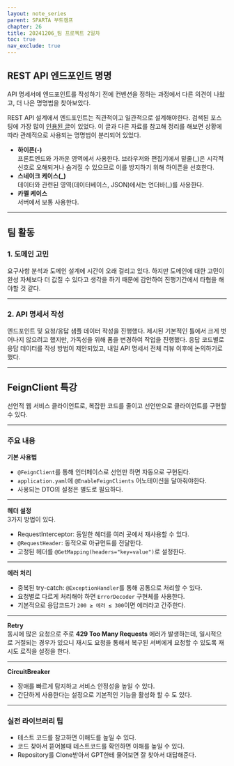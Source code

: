 ```yaml
---
layout: note_series
parent: SPARTA 부트캠프
chapter: 26
title: 20241206_팀 프로젝트 2일차
toc: true
nav_exclude: true
---
```


## REST API 엔드포인트 명명
API 명세서에 엔드포인트를 작성하기 전에 컨벤션을 정하는 과정에서
다른 의견이 나왔고, 더 나은 명명법을 찾아보았다.

REST API 설계에서 엔드포인트는 직관적이고 일관적으로 설계해야한다.
검색된 포스팅에 가장 많이 [인용된 글](https://dzone.com/articles/7-rules-for-rest-api-uri-design-1)이 있었다.
이 글과 다른 자료를 참고해 정리를 해보면 상황에 따라 관례적으로 사용되는 명명법이 분리되어 있었다.

- **하이픈(-)**  
  프론트엔드와 가까운 영역에서 사용한다. 브라우저와 편집기에서 밑줄(_)은 시각적 신호로 오해되거나 숨겨질 수 있으므로 이를 방지하기 위해 하이픈을 선호한다.
- **스네이크 케이스(\_)**  
  데이터와 관련된 영역(데이터베이스, JSON)에서는 언더바(_)를 사용한다.
- **카멜 케이스**  
  서버에서 보통 사용한다.

---

## 팀 활동
### 1. 도메인 고민
요구사항 분석과 도메인 설계에 시간이 오래 걸리고 있다.
하지만 도메인에 대한 고민이 완성 자체보다 더 값질 수 있다고 생각을 하기 때문에 
감안하여 진행기간에서 타협을 해야할 것 같다.

---

### 2. API 명세서 작성
엔드포인트 및 요청/응답 샘플 데이터 작성을 진행했다.
제시된 기본적인 틀에서 크게 벗어나지 않으려고 했지만, 
가독성을 위해 폼을 변경하여 작업을 진행했다.
응답 코드별로 응답 데이터를 작성 방법이 제안되었고,
내일 API 명세서 전체 리뷰 이후에 논의하기로 했다.

---

## FeignClient 특강
선언적 웹 서비스 클라이언트로, 복잡한 코드를 줄이고 선언만으로 클라이언트를 구현할 수 있다.

---

### 주요 내용
**기본 사용법**  
- `@FeignClient`를 통해 인터페이스로 선언만 하면 자동으로 구현된다.
- `application.yaml`에 `@EnableFeignClients` 어노테이션을 달아줘야한다.
- 사용되는 DTO의 설정은 별도로 필요하다.

---

**헤더 설정**  
3가지 방법이 있다.
- RequestInterceptor: 동일한 헤더를 여러 곳에서 재사용할 수 있다.
- `@RequestHeader`: 동적으로 아규먼트를 전달한다.
- 고정된 헤더를 `@GetMapping(headers="key=value")`로 설정한다.

---

**에러 처리**  
- 중복된 try-catch: `@ExceptionHandler`를 통해 공통으로 처리할 수 있다.
- 요청별로 다르게 처리해야 하면 `ErrorDecoder` 구현체를 사용한다.
- 기본적으로 응답코드가 `200 ≥ 에러 ≤ 300`이면 에러라고 간주한다.

---

**Retry**  
동시에 많은 요청으로 주로 **429 Too Many Requests** 에러가 발생하는데,
일시적으로 거절되는 경우가 있으니 재시도 요청을 통해서 
복구된 서버에게 요청할 수 있도록 재시도 로직을 설정을 한다.

---

**CircuitBreaker**
- 장애를 빠르게 탐지하고 서비스 안정성을 높일 수 있다.
- 간단하게 사용한다는 설정으로 기본적인 기능을 활성화 할 수 도 있다.

---

### 실전 라이브러리 팁
- 테스트 코드를 참고하면 이해도를 높일 수 있다.
- 코드 찾아서 뜯어볼때 테스트코드를 확인하면 이해를 높일 수 있다.
- Repository를 Clone받아서 GPT한테 물어보면 잘 찾아서 대답해준다.